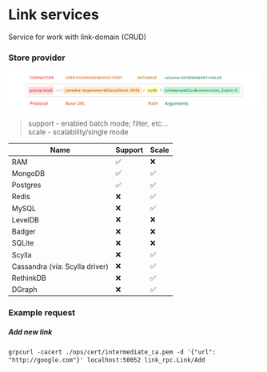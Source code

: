 # Link services

Service for work with link-domain (CRUD)

### Store provider

![URI FORMAT](./docs/URI_FORMAT.png)

> support - enabled batch mode; filter, etc...  
> scale - scalability/single mode

| Name                            | Support   | Scale    |
|---------------------------------|-----------|----------|
| RAM                             | ✅         | ❌       |
| MongoDB                         | ✅         | ✅       |
| Postgres                        | ✅         | ✅       |
| Redis                           | ❌         | ✅       |
| MySQL                           | ❌         | ✅       |
| LevelDB                         | ❌         | ❌       |
| Badger                          | ❌         | ❌       |
| SQLite                          | ❌         | ❌       |
| Scylla                          | ❌         | ✅       |
| Сassandra (via: Scylla driver)  | ❌         | ✅       |
| RethinkDB                       | ❌         | ✅       |
| DGraph                          | ❌         | ✅       |

### Example request

##### Add new link
```
grpcurl -cacert ./ops/cert/intermediate_ca.pem -d '{"url": "http://google.com"}' localhost:50052 link_rpc.Link/Add
```
